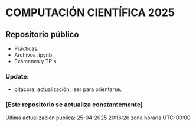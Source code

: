# COMPUTACIÓN CIENTÍFICA 2025

## Repositorio público

- Prácticas.
- Archivos .ipynb.
- Exámenes y TP's.


### Update:
* bitácora, actualización: leer para orientarse.


### [Este repositorio se actualiza constantemente]

Última actualización pública: 25-04-2025 20:16:26 zona horaria UTC-03:00
